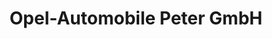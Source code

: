 ---
title: "Opel-Automobile Peter GmbH"
url: /nordhausen/opel-automobile-peter-gmbh/
shop: Autohaus
---